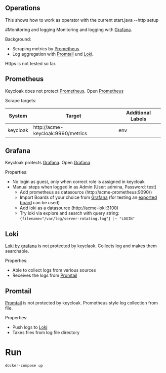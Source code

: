 Operations
-----
This shows how to work as operator with the current start.java --http setup

#Monitoring and logging
Monitoring and logging with [Grafana](#grafana).

Background: 
* Scraping metrics by [Prometheus](#prometheus).
* Log aggregation with [Promtail](#promtail) und [Loki](#loki).

Https is not tested so far.

## Prometheus
Keycloak does not protect [Prometheus](https://prometheus.io/).
Open [Prometheus](http://localhost:9090)

Scrape targets:

|System|Target  |Additional Labels
|------|--------|------
|keycloak |http://acme-keycloak:9990/metrics | env

## Grafana
Keycloak protects [Grafana](https://grafana.com/grafana/). Open [Grafana](http://localhost:3000)

Properties:
* No login as guest, only when correct role is assigned in keycloak
* Manual steps when logged in as Admin (User: admina, Password: test)
  * Add prometheus as datasource (http://acme-prometheus:9090/)
  * Import Boards of your choice from [Grafana](https://grafana.com/grafana/dashboards) (for testing an [exported board](../../../config/stage/ops/grafana/microprofile-wildfly-16-metrics_rev1.json) can be used)
  * Add loki as a datasource (http://acme-loki:3100)
  * Try loki via explore and search with query string: `{filename="/var/log/server-rotating.log"} |~ "LOGIN"`

## Loki
[Loki by grafana](https://grafana.com/docs/loki/latest/overview/) is not protected by keyclaok. Collects log and makes them searchable.

Properties:
* Able to collect logs from various sources
* Receives the logs from [Promtail](#promtail)

## Promtail
[Promtail](https://grafana.com/docs/loki/latest/clients/promtail/) is not protected by keycloak.
Prometheus style log collection from file.

Properties:
* Push logs to [Loki](#loki)
* Takes files from log file directory

# Run
```
docker-compose up
```
